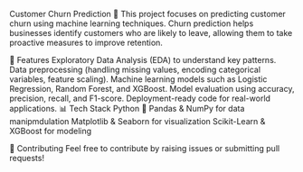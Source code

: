 Customer Churn Prediction 🚀
This project focuses on predicting customer churn using machine learning techniques. Churn prediction helps businesses identify customers who are likely to leave, allowing them to take proactive measures to improve retention.

📌 Features
Exploratory Data Analysis (EDA) to understand key patterns.
Data preprocessing (handling missing values, encoding categorical variables, feature scaling).
Machine learning models such as Logistic Regression, Random Forest, and XGBoost.
Model evaluation using accuracy, precision, recall, and F1-score.
Deployment-ready code for real-world applications.
📊 Tech Stack
Python 🐍
Pandas & NumPy for data manipmdulation
Matplotlib & Seaborn for visualization
Scikit-Learn & XGBoost for modeling

📢 Contributing
Feel free to contribute by raising issues or submitting pull requests!

